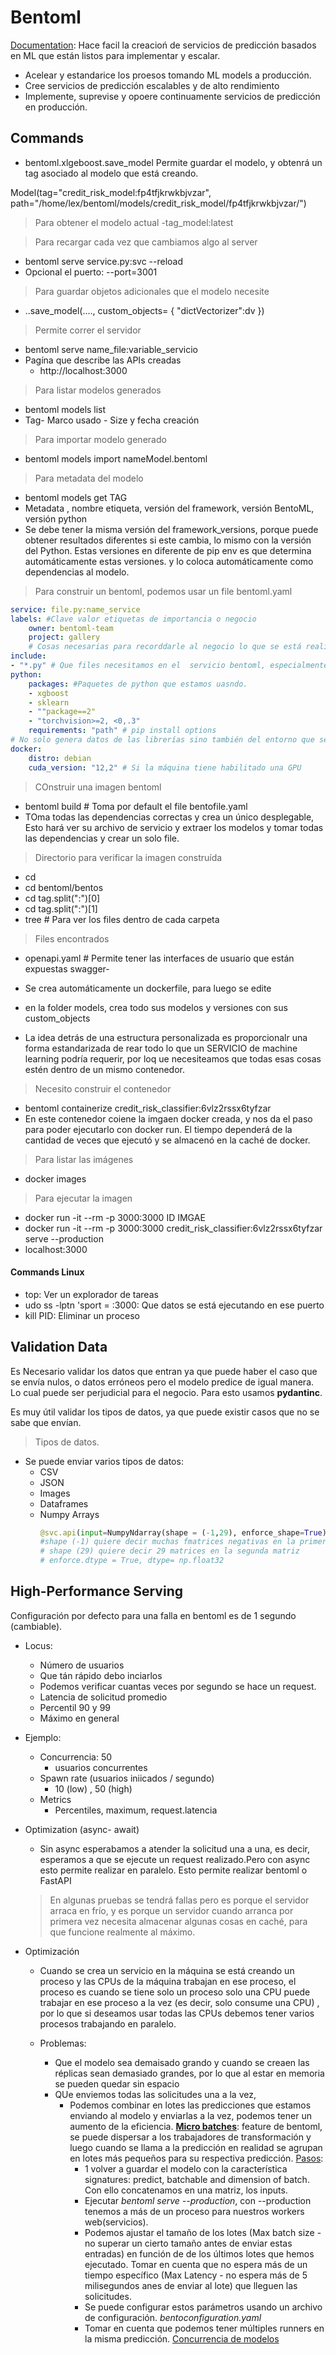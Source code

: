 # Bentoml
[Documentation](https://docs.bentoml.org/en/latest/): Hace facil la creacioń de servicios de predicción basados en ML que están listos para implementar y escalar.
- Acelear y estandarice los proesos tomando ML models a producción.
- Cree servicios de predicción escalables y de alto rendimiento
- Implemente, suprevise y opoere continuamente servicios de predicción en producción.


## Commands

- bentoml.xlgeboost.save_model
Permite guardar el modelo, y obtenrá un tag asociado al modelo que está creando.

Model(tag="credit_risk_model:fp4tfjkrwkbjvzar", path="/home/lex/bentoml/models/credit_risk_model/fp4tfjkrwkbjvzar/")
> Para obtener el modelo actual 
-tag_model:latest 

> Para recargar cada vez que cambiamos algo al server
- bentoml serve service.py:svc --reload 
- Opcional el puerto: --port=3001
> Para guardar objetos adicionales que el modelo necesite
- ..save_model(....,
                custom_objects= {
                    "dictVectorizer":dv
                })

> Permite correr el servidor
- bentoml serve name_file:variable_servicio
- Pagína que describe las APIs creadas
    - http://localhost:3000

> Para listar modelos generados
- bentoml models list
- Tag- Marco usado - Size y fecha creación
> Para importar modelo generado
- bentoml models import nameModel.bentoml

> Para metadata del modelo
- bentoml models get TAG
- Metadata , nombre etiqueta, versión del framework, versión BentoML, versión python
- Se debe tener la misma versión del framework_versions,  porque puede obtener resultados diferentes si este cambia, lo mismo con la versión del Python. Estas versiones en diferente de pip env es que determina automáticamente estas versiones.
y lo coloca automáticamente como dependencias al modelo.

> Para construir un bentoml, podemos usar un file bentoml.yaml

````yaml
service: file.py:name_service
labels: #Clave valor etiquetas de importancia o negocio
    owner: bentoml-team
    project: gallery
    # Cosas necesarias para recorddarle al negocio lo que se está realizando.
include: 
- "*.py" # Que files necesitamos en el  servicio bentoml, especialmente si su bentoml es parte de un repositorio más grande donde no necesitemos todos los files.
python: 
    packages: #Paquetes de python que estamos uasndo.
    - xgboost
    - sklearn
    - ""package==2"
    - "torchvision>=2, <0,.3"
    requirements: "path" # pip install options
# No solo genera datos de las librerías sino también del entorno que se ejecutará
docker:
    distro: debian
    cuda_version: "12,2" # Si la máquina tiene habilitado una GPU

````

> COnstruir una imagen bentoml
- bentoml build  # Toma por default el file bentofile.yaml
- TOma todas las dependencias correctas y crea un único desplegable, 
Esto hará ver su archivo de servicio y extraer los modelos y tomar todas las dependencias y crear un solo file.
> Directorio para verificar la imagen construída
- cd 
- cd bentoml/bentos
- cd tag.split(":")[0]
- cd tag.split(":")[1]
- tree # Para ver los files dentro de cada carpeta
> Files encontrados
- openapi.yaml # Permite tener las interfaces de usuario que están expuestas swagger-
- Se crea automáticamente un dockerfile, para luego se edite
- en la folder models, crea todo sus modelos y versiones con sus custom_objects

- La idea detrás de una estructura personalizada es proporcionalr una forma estandarizada de rear todo lo que un SERVICIO de machine learning podría requerir, por loq ue necesiteamos que todas esas cosas estén dentro de un mismo contenedor.                              
> Necesito construir el contenedor
- bentoml containerize credit_risk_classifier:6vlz2rssx6tyfzar
- En este contenedor coiene la imgaen docker creada, y nos da el paso para poder ejecutarlo con docker run.
El tiempo dependerá de la cantidad de veces que ejecutó y se almacenó en la caché de docker.

> Para listar las imágenes
- docker images
> Para ejecutar la imagen
- docker run -it --rm -p 3000:3000 ID IMGAE
- docker run -it --rm -p 3000:3000 credit_risk_classifier:6vlz2rssx6tyfzar serve --production
- localhost:3000

#### Commands Linux
- top: Ver un explorador de tareas
- udo ss -lptn 'sport = :3000: Que datos se está ejecutando en ese puerto
- kill PID: Eliminar un proceso
## Validation Data

Es Necesario validar los datos que entran ya que puede haber el caso que se envía nulos, o datos erróneos pero el modelo predice de igual manera. Lo cual puede ser perjudicial para el negocio.
Para esto usamos **pydantinc**.

Es muy útil validar los tipos de datos, ya que puede existir casos que no se sabe que envían.

> Tipos de datos.
- Se puede enviar varios tipos de datos:
    - CSV
    - JSON
    - Images
    - Dataframes
    - Numpy Arrays
        ```python
        @svc.api(input=NumpyNdarray(shape = (-1,29), enforce_shape=True), output=JSON())
        #shape (-1) quiere decir muchas fmatrices negativas en la primera dimensión
        # shape (29) quiere decir 29 matrices en la segunda matriz
        # enforce.dtype = True, dtype= np.float32
        ```

## High-Performance Serving
Configuración por defecto para una falla en bentoml es de 1 segundo (cambiable).

- Locus:
    - Número de usuarios
    - Que tán rápido debo inciarlos 
    - Podemos verificar cuantas veces por segundo se hace un request.
    - Latencia de solicitud promedio
    - Percentil 90 y 99
    - Máximo en general

- Ejemplo:
    - Concurrencia: 50
        - usuarios concurrentes
    - Spawn rate (usuarios iniicados / segundo)
        - 10 (low) , 50 (high)
    - Metrics
        - Percentiles, maximum, request.latencia
- Optimization (async- await)
    - Sin async esperabamos a atender la solicitud una a una, es decir, esperamos a que se ejecute un request realizado.Pero con async esto permite realizar en paralelo. Esto permite realizar bentoml o FastAPI

    > En algunas pruebas se tendrá fallas pero es porque el servidor arraca en frío, y es porque un servidor cuando arranca por primera vez necesita almacenar algunas cosas en caché, para que funcione realmente al máximo.

- Optimización
    - Cuando se crea un servicio en la máquina se está creando un proceso y las CPUs de la máquina trabajan en ese proceso, el proceso es cuando se tiene solo un proceso solo una CPU puede trabajar en ese proceso a la vez (es decir, solo consume una CPU) , por lo que si deseamos usar todas las CPUs debemos tener varios procesos trabajando en paralelo.


    - Problemas:
        - Que el modelo sea demaisado grando y cuando se creaen las réplicas sean demasiado grandes, por lo que al estar en memoria se pueden quedar sin espacio
        - QUe enviemos todas las solicitudes una a la vez, 
            - Podemos combinar en lotes las predicciones que estamos enviando al modelo y enviarlas a la vez, podemos tener un aumento de la eficiencia.
            [**Micro batches**](https://docs.bentoml.org/en/0.13-lts/guides/micro_batching.html): feature de bentoml, se puede dispersar a los trabajadores de transformación y luego cuando se llama a la predicción en realidad se agrupan en lotes más pequeños para su respectiva predicción. 
            [Pasos](https://docs.bentoml.org/en/latest/guides/batching.html):
                - 1 volver a guardar el modelo con la característica signatures: predict, batchable and dimension of batch. Con ello concatenamos en una matriz, los inputs.
                - Ejecutar *bentoml serve --production*, con --production tenemos a más de un proceso para nuestros workers web(servicios).
                - Podemos ajustar el tamaño de los lotes (Max batch size -  no superar un cierto tamaño antes de enviar estas entradas) en función de de los últimos lotes que hemos ejecutado. Tomar en cuenta que no espera más de un tiempo específico (Max Latency - no espera más de 5 milisegundos anes de enviar al lote) que lleguen las solicitudes.
                - Se puede configurar estos parámetros usando un archivo de configuración. *bentoconfiguration.yaml*
                - Tomar en cuenta que podemos tener múltiples runners en la misma predicción. [Concurrencia de modelos](https://docs.bentoml.org/en/latest/concepts/runner.html)

